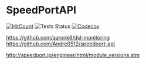 # SpeedPortAPI

[![HitCount](https://hits.dwyl.com/codeshard/SpeedPortAPI.svg?style=flat&show=unique)](http://hits.dwyl.com/codeshard/SpeedPortAPI)
![Tests Status](https://img.shields.io/github/actions/workflow/status/codeshard/SpeedPortAPI/ci-tests.yaml)
[![Codecov](https://codecov.io/github/codeshard/SpeedPortAPI/graph/badge.svg?token=5F2XYLN97Y)](https://codecov.io/github/codeshard/SpeedPortAPI)

https://github.com/aaronk6/dsl-monitoring
https://github.com/Andre0512/speedport-api

http://speedport.ip/engineer/html/module_versions.stm
